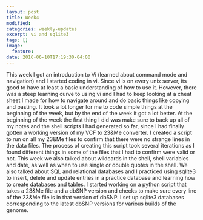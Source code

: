 ```yaml
---
layout: post
title: Week4
modified:
categories: weekly-updates
excerpt: vi and sqlite3
tags: []
image:
  feature:
date: 2016-06-10T17:19:30-04:00
---
```

This week I got an introduction to Vi (learned about command mode and navigation) and I started coding in vi. Since vi is on every unix server, its good to have at least a basic understanding of how to use it. However, there was a steep learning curve to using vi and I had to keep looking at a cheat sheet I made for how to navigate around and do basic things like copying and pasting.  It took a lot longer for me to code simple things at the beginning of the week, but by the end of the week it got a lot better. At the beginning of the week the first thing I did was make sure to back up all of my notes and the shell scripts I had generated so far, since I had finally gotten a working version of my VCF to 23&Me converter. I created a script to run on all my 23&Me files to confirm that there were no strange lines in the data files.  The process of creating this script took several iterations as I found different things in some of the files that I had to confirm were valid or not. This week we also talked about wildcards in the shell, shell variables and date, as well as when to use single or double quotes in the shell. We also talked about SQL and relational databases and I practiced using sqlite3 to insert, delete and update entries in a practice database and learning how to create databases and tables. I started working on a python script that takes a 23&Me file and a dbSNP version and checks to make sure every line of the 23&Me file is in that version of dbSNP. I set up sqlite3 databases corresponding to the latest dbSNP versions for various builds of the genome.

